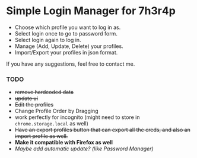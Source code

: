 
# Simple Login Manager for 7h3r4p
- Choose which profile you want to log in as.
- Select login once to go to password form.
- Select login again to log in.
- Manage (Add, Update, Delete) your profiles.
- Import/Export your profiles in json format.

If you have any suggestions, feel free to contact me.


### TODO
- ~~remove hardcoded data~~
- ~~update ui~~
- ~~Edit the profiles~~
- Change Profile Order by Dragging
- work perfectly for incognito (might need to store in `chrome.storage.local` as well)
- ~~Have an export profiles button that can export all the creds, and also an import profile as well.~~
- **Make it compatible with Firefox as well**
- *Maybe add automatic update? (like Password Manager)*